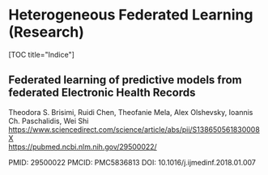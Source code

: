 # Heterogeneous Federated Learning (Research)

[TOC title="Indice"]

## Federated learning of predictive models from federated Electronic Health Records
Theodora S. Brisimi, Ruidi Chen, Theofanie Mela, Alex Olshevsky, Ioannis Ch. Paschalidis, Wei Shi \
https://www.sciencedirect.com/science/article/abs/pii/S138650561830008X \
https://pubmed.ncbi.nlm.nih.gov/29500022/

PMID: 29500022 PMCID: PMC5836813 DOI: 10.1016/j.ijmedinf.2018.01.007
